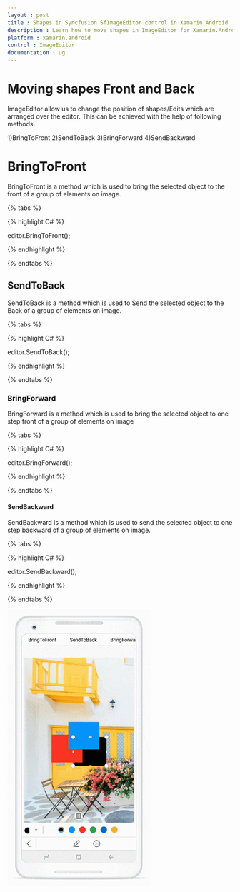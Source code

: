 ```yaml
---
layout : post
title : Shapes in Syncfusion SfImageEditor control in Xamarin.Android
description : Learn how to move shapes in ImageEditor for Xamarin.Android
platform : xamarin.android
control : ImageEditor
documentation : ug
---
```


# Moving shapes Front and Back

ImageEditor allow us to change the position of shapes/Edits which are arranged over the editor. This can be achieved with the help of following methods. 

1)BringToFront
2)SendToBack
3)BringForward
4)SendBackward

# BringToFront

BringToFront is a method which is used to bring the selected object to the front of a group of elements on image.

{% tabs %}

{% highlight C# %}

   editor.BringToFront();

{% endhighlight %}

{% endtabs %}

## SendToBack

SendToBack is a method which is used to Send the selected object to the Back of a group of elements on image.

{% tabs %}

{% highlight C# %}

   editor.SendToBack();

{% endhighlight %}

{% endtabs %}

### BringForward

BringForward is a method which is used to bring the selected object to one step front of a group of elements on image

{% tabs %}

{% highlight C# %}

   editor.BringForward();

{% endhighlight %}

{% endtabs %}

#### SendBackward

SendBackward is a method which is used to send the selected object to one step backward of a group of elements on image.

{% tabs %}

{% highlight C# %}

   editor.SendBackward();

{% endhighlight %}

{% endtabs %}

![SfImageEditor](ImageEditor_images/Zordering.gif)